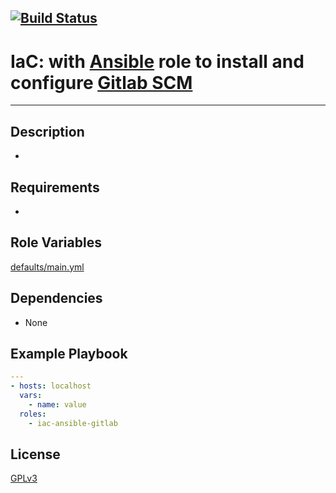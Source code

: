 [![Build Status](https://travis-ci.org/wluisaraujo/iac-ansible-gitlab.svg?branch=master)](https://travis-ci.org/wluisaraujo/iac-ansible-gitlab)
---
# IaC: with [Ansible](https://www.ansible) role to install and configure [Gitlab SCM](https://gitlab.com)
------------

Description
------------
 *

Requirements
------------

 *

Role Variables
--------------

[defaults/main.yml](defaults/main.yml)

Dependencies
------------

* None

Example Playbook
----------------
```yaml
---
- hosts: localhost
  vars:
    - name: value
  roles:
    - iac-ansible-gitlab
```

License
-------

[GPLv3](https://www.gnu.org/licenses/gpl-3.0.pt-br.html)
